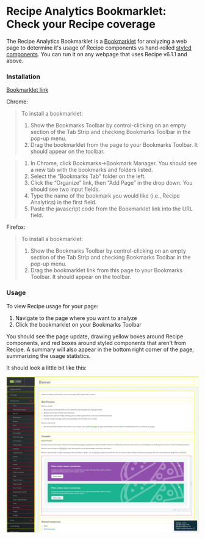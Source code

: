 # Recipe Analytics Bookmarklet: Check your Recipe coverage

The Recipe Analytics Bookmarklet is a [Bookmarklet](https://support.mozilla.org/en-US/kb/bookmarklets-perform-common-web-page-tasks) for analyzing a web page to determine it's usage of Recipe components vs hand-rolled [styled components](https://emotion.sh/docs/styled). You can run it on any webpage that uses Recipe v6.1.1 and above.

### Installation

[Bookmarklet link](javascript:(function()%7B%22use%20strict%22%3Bvar%20link%3Bdocument.getElementById(%22bookmarklet__style_8235c31%22)%7C%7C((link%3Ddocument.createElement(%22link%22)).id%3D%22bookmarklet__style_8235c31%22%2Clink.rel%3D%22stylesheet%22%2Clink.href%3D%22data%3Atext%2Fcss%2C.recipe%3Anot(span)%20%257b%20border%3A%201px%20dashed%20yellow%3B%22%2Cdocument.body.appendChild(link))%3Bdocument.getElementById(%22bookmarklet__style_415de2c%22)%7C%7C((link%3Ddocument.createElement(%22link%22)).id%3D%22bookmarklet__style_415de2c%22%2Clink.rel%3D%22stylesheet%22%2Clink.href%3D%22data%3Atext%2Fcss%2Cspan.recipe%20%253e%20*%20%257b%20border%3A%201px%20dashed%20yellow%3B%22%2Cdocument.body.appendChild(link))%3Bdocument.getElementById(%22bookmarklet__style_59736cd%22)%7C%7C((link%3Ddocument.createElement(%22link%22)).id%3D%22bookmarklet__style_59736cd%22%2Clink.rel%3D%22stylesheet%22%2Clink.href%3D%22data%3Atext%2Fcss%2C.not-recipe%3Anot(span)%20%257b%20border%3A%201px%20dashed%20red%3B%22%2Cdocument.body.appendChild(link))%3Bdocument.getElementById(%22bookmarklet__style_38294ae%22)%7C%7C((link%3Ddocument.createElement(%22link%22)).id%3D%22bookmarklet__style_38294ae%22%2Clink.rel%3D%22stylesheet%22%2Clink.href%3D%22data%3Atext%2Fcss%2Cspan.not-recipe%20%253e%20*%20%257b%20border%3A%201px%20dashed%20red%3B%22%2Cdocument.body.appendChild(link))%3Bdocument.getElementById(%22bookmarklet__style_daa0d76%22)%7C%7C((link%3Ddocument.createElement(%22link%22)).id%3D%22bookmarklet__style_daa0d76%22%2Clink.rel%3D%22stylesheet%22%2Clink.href%3D%22https%3A%2F%2Fcdn.jsdelivr.net%2Fnpm%2Ftoastify-js%2Fsrc%2Ftoastify.min.css%22%2Cdocument.body.appendChild(link))%3B%22use%20strict%22%3Bfunction%20callback()%7Bfunction%20i(e)%7Bfor(var%20t%3Dfunction(e)%7Bvar%20t%3DObject.keys(e).find(function(e)%7Breturn%20e.startsWith(%22__reactInternalInstance%24%22)%7D)%3Breturn%20t%3Fe%5Bt%5D%3Anull%7D(e)%3Bt%26%26t.return%3B)%7Bif(%22function%22%3D%3Dtypeof(t%3Dt.return).elementType%26%26%22withComponent%22in%20t.elementType)return%20t.stateNode%3Bif(%22string%22%3D%3Dtypeof%20t.elementType)return%20null%7Dreturn%20null%7Dvar%20r%3Dvoid%200%3B!function%20e(t%2Cn)%7Bfor(n(t)%2Ct%3Dt.firstChild%3Bt%3B)e(t%2Cn)%2Ct%3Dt.nextSibling%7D(document.body%2Cfunction(e)%7Bif(3!%3D%3De.nodeType)%7Bvar%20t%3Di(e)%2Cn%3Dt%3FBoolean(t.__proto__.__recipe)%3Ae.parentElement.ownedByRecipe%3B!r%26%26t%26%26t.__proto__.__recipe%26%26(r%3D%22v%22%2Bt.__proto__.__recipe)%2Ce.ownedByRecipe%3Dn%2Ct%26%26e.classList.add(n%3F%22recipe%22%3A%22not-recipe%22)%7D%7D)%3Bvar%20e%3Ddocument.querySelectorAll(%22.recipe%22).length%2Ct%3Ddocument.querySelectorAll(%22.not-recipe%22).length%2Cn%3De%2Bt%2Co%3DMath.trunc(100%2Fn*e)%3Bwindow.Toastify(%7Btext%3A%22%3Cdiv%3E%3Cdiv%3ERecipe%3A%20%22%2B(r%7C%7C%22unknown%20version%22)%2B%22%3C%2Fdiv%3E%3Cdiv%3ERecipe%20usage%3A%20%22%2Bo%2B%22%25%3C%2Fdiv%3E%3Cdiv%3ERecipe%20instances%3A%20%22%2Be%2B%22%3C%2Fdiv%3E%3Cdiv%3EOther%20styled%20instances%3A%20%22%2Bt%2B%22%3C%2Fdiv%3E%3C%2Fdiv%3E%22%2Cduration%3A1e5%2Cgravity%3A%22bottom%22%2Cposition%3A%22right%22%2CbackgroundColor%3A%22%230f3443%22%7D).showToast()%7Dif(document.getElementById(%22bookmarklet__script_be61219%22))callback()%3Belse%7Bvar%20s%3Ddocument.createElement(%22script%22)%3Bs.addEventListener%3Fs.addEventListener(%22load%22%2Ccallback%2C!1)%3As.readyState%26%26(s.onreadystatechange%3Dcallback)%2Cs.id%3D%22bookmarklet__script_be61219%22%2Cs.src%3D%22https%3A%2F%2Fcdn.jsdelivr.net%2Fnpm%2Ftoastify-js%22%2Cdocument.body.appendChild(s)%7D%7D)())

Chrome:

> To install a bookmarklet:
>
> 1. Show the Bookmarks Toolbar by control-clicking on an empty section of the Tab Strip and checking Bookmarks Toolbar in the pop-up menu.
> 2. Drag the bookmarklet from the page to your Bookmarks Toolbar. It should appear on the toolbar.

> 1. In Chrome, click Bookmarks->Bookmark Manager. You should see a new tab with the bookmarks and folders listed.
> 2. Select the “Bookmarks Tab” folder on the left.
> 3. Click the “Organize” link, then “Add Page” in the drop down. You should see two input fields.
> 4. Type the name of the bookmark you would like (i.e., Recipe Analytics) in the first field.
> 5. Paste the javascript code from the Bookmarklet link into the URL field.

Firefox:

> To install a bookmarklet:
>
> 1. Show the Bookmarks Toolbar by control-clicking on an empty section of the Tab Strip and checking Bookmarks Toolbar in the pop-up menu.
> 2. Drag the bookmarklet link from this page to your Bookmarks Toolbar. It should appear on the toolbar.

### Usage

To view Recipe usage for your page:

1. Navigate to the page where you want to analyze
2. Click the bookmarklet on your Bookmarks Toolbar

You should see the page update, drawing yellow boxes around Recipe components, and red boxes around styled components that aren't from Recipe. A summary will also appear in the bottom right corner of the page, summarizing the usage statistics.

It should look a little bit like this:

![Recipe analytics example screenshot. Recipe components are highlighted in yellow, and custom styled components are highlighted in red.](analytics.png)
